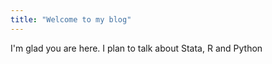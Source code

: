 ```yaml
---
title: "Welcome to my blog"
---
```


I'm glad you are here. I plan to talk about Stata, R and Python

